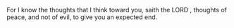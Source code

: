 For I know the thoughts that I think toward you, saith the LORD , thoughts of peace, and not of evil, to give you an expected end.
